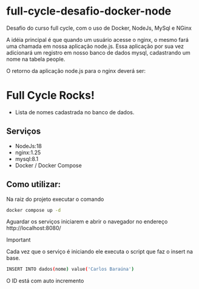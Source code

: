 # full-cycle-desafio-docker-node
Desafio do curso full cycle, com o uso de Docker, NodeJs, MySql e NGinx

A idéia principal é que quando um usuário acesse o nginx, o mesmo fará uma chamada em nossa aplicação node.js. Essa aplicação por sua vez adicionará um registro em nosso banco de dados mysql, cadastrando um nome na tabela people.

O retorno da aplicação node.js para o nginx deverá ser:

<h1>Full Cycle Rocks!</h1>

- Lista de nomes cadastrada no banco de dados.

## Serviços
- NodeJs:18
- nginx:1.25
- mysql:8.1
- Docker / Docker Compose

## Como utilizar:
Na raiz do projeto executar o comando 
```bash
docker compose up -d
```
Aguardar os serviços iniciarem e abrir o navegador no endereço
[](http://localhost:8080/)http://localhost:8080/


> [!IMPORTANT]  
> Cada vez que o serviço é iniciando ele executa o script que faz o insert na base. 
```bash
INSERT INTO dados(nome) value('Carlos Baraúna')
```
O ID está com auto incremento
